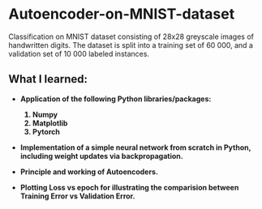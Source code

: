 # Autoencoder-on-MNIST-dataset
Classification on MNIST dataset consisting of 28x28 greyscale images of handwritten digits. The dataset is split into a training
set of 60 000, and a validation set of 10 000 labeled instances.

<h2>What I learned:</h2>

- <b>Application of the following Python libraries/packages:
  1. Numpy
  2. Matplotlib
  3. Pytorch

- <b>Implementation of a simple neural network from scratch in Python, including weight updates via backpropagation.
- <b>Principle and working of Autoencoders.
- <b>Plotting Loss vs epoch for illustrating the comparision between Training Error vs Validation Error.
